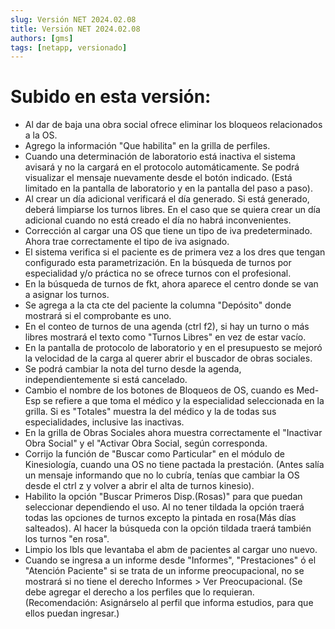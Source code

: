 ```yaml
---
slug: Versión NET 2024.02.08  
title: Versión NET 2024.02.08
authors: [gms]
tags: [netapp, versionado]
---
```


# Subido en esta versión:

- Al dar de baja una obra social ofrece eliminar los bloqueos relacionados a la OS.
- Agrego la información "Que habilita" en la grilla de perfiles.
- Cuando una determinación de laboratorio está inactiva el sistema avisará y no la cargará en el protocolo automáticamente. Se podrá visualizar el mensaje nuevamente desde el botón indicado. (Está limitado en la pantalla de laboratorio y en la pantalla del paso a paso).
- Al crear un día adicional verificará el día generado. Si está generado, deberá limpiarse los turnos libres. En el caso que se quiera crear un día adicional cuando no está creado el día no habrá inconvenientes.
- Corrección al cargar una OS que tiene un tipo de iva predeterminado. Ahora trae correctamente el tipo de iva asignado.
- El sistema verifica si el paciente es de primera vez a los dres que tengan configurado esta parametrización. En la búsqueda de turnos por especialidad y/o práctica no se ofrece turnos con el profesional.
- En la búsqueda de turnos de fkt, ahora aparece el centro donde se van a asignar los turnos.
- Se agrega a la cta cte del paciente la columna "Depósito" donde mostrará si el comprobante es uno.
- En el conteo de turnos de una agenda (ctrl f2), si hay un turno o más libres mostrará el texto como "Turnos Libres" en vez de estar vacío.
- En la pantalla de protocolo de laboratorio y en el presupuesto se mejoró la velocidad de la carga al querer abrir el buscador de obras sociales.
- Se podrá cambiar la nota del turno desde la agenda, independientemente si está cancelado.
- Cambio el nombre de los botones de Bloqueos de OS, cuando es Med-Esp se refiere a que toma el médico y la especialidad seleccionada en la grilla. Si es "Totales" muestra la del médico y la de todas sus especialidades, inclusive las inactivas.
- En la grilla de Obras Sociales ahora muestra correctamente el "Inactivar Obra Social" y el "Activar Obra Social, según corresponda.
- Corrijo la función de "Buscar como Particular" en el módulo de Kinesiología, cuando una OS no tiene pactada la prestación. (Antes salía un mensaje informando que no lo cubría, tenías que cambiar la OS desde el ctrl z y volver a abrir el alta de turnos kinesio).
- Habilito la opción "Buscar Primeros Disp.(Rosas)" para que puedan seleccionar dependiendo el uso. Al no tener tildada la opción traerá todas las opciones de turnos excepto la pintada en rosa(Más días salteados). Al hacer la búsqueda con la opción tildada traerá también los turnos "en rosa".
- Limpio los lbls que levantaba el abm de pacientes al cargar uno nuevo.
- Cuando se ingresa a un informe desde "Informes", "Prestaciones" ó el "Atención Paciente" si se trata de un informe preocupacional, no se mostrará si no tiene el derecho Informes > Ver Preocupacional. (Se debe agregar el derecho a los perfiles que lo requieran. (Recomendación: Asignárselo al perfil que informa estudios, para que ellos puedan ingresar.)